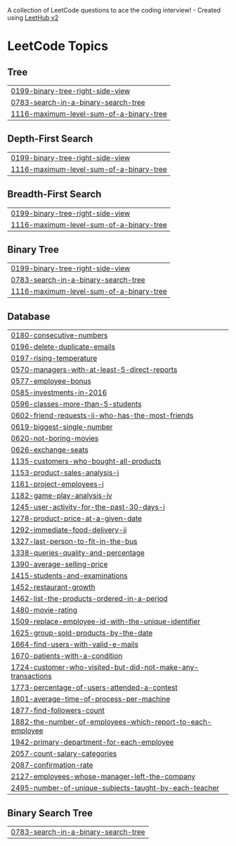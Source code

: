 A collection of LeetCode questions to ace the coding interview! - Created using [LeetHub v2](https://github.com/arunbhardwaj/LeetHub-2.0)
<!---LeetCode Topics Start-->
# LeetCode Topics
## Tree
|  |
| ------- |
| [0199-binary-tree-right-side-view](https://github.com/vagvevi/Leetcode-Solutions/tree/master/0199-binary-tree-right-side-view) |
| [0783-search-in-a-binary-search-tree](https://github.com/vagvevi/Leetcode-Solutions/tree/master/0783-search-in-a-binary-search-tree) |
| [1116-maximum-level-sum-of-a-binary-tree](https://github.com/vagvevi/Leetcode-Solutions/tree/master/1116-maximum-level-sum-of-a-binary-tree) |
## Depth-First Search
|  |
| ------- |
| [0199-binary-tree-right-side-view](https://github.com/vagvevi/Leetcode-Solutions/tree/master/0199-binary-tree-right-side-view) |
| [1116-maximum-level-sum-of-a-binary-tree](https://github.com/vagvevi/Leetcode-Solutions/tree/master/1116-maximum-level-sum-of-a-binary-tree) |
## Breadth-First Search
|  |
| ------- |
| [0199-binary-tree-right-side-view](https://github.com/vagvevi/Leetcode-Solutions/tree/master/0199-binary-tree-right-side-view) |
| [1116-maximum-level-sum-of-a-binary-tree](https://github.com/vagvevi/Leetcode-Solutions/tree/master/1116-maximum-level-sum-of-a-binary-tree) |
## Binary Tree
|  |
| ------- |
| [0199-binary-tree-right-side-view](https://github.com/vagvevi/Leetcode-Solutions/tree/master/0199-binary-tree-right-side-view) |
| [0783-search-in-a-binary-search-tree](https://github.com/vagvevi/Leetcode-Solutions/tree/master/0783-search-in-a-binary-search-tree) |
| [1116-maximum-level-sum-of-a-binary-tree](https://github.com/vagvevi/Leetcode-Solutions/tree/master/1116-maximum-level-sum-of-a-binary-tree) |
## Database
|  |
| ------- |
| [0180-consecutive-numbers](https://github.com/vagvevi/Leetcode-Solutions/tree/master/0180-consecutive-numbers) |
| [0196-delete-duplicate-emails](https://github.com/vagvevi/Leetcode-Solutions/tree/master/0196-delete-duplicate-emails) |
| [0197-rising-temperature](https://github.com/vagvevi/Leetcode-Solutions/tree/master/0197-rising-temperature) |
| [0570-managers-with-at-least-5-direct-reports](https://github.com/vagvevi/Leetcode-Solutions/tree/master/0570-managers-with-at-least-5-direct-reports) |
| [0577-employee-bonus](https://github.com/vagvevi/Leetcode-Solutions/tree/master/0577-employee-bonus) |
| [0585-investments-in-2016](https://github.com/vagvevi/Leetcode-Solutions/tree/master/0585-investments-in-2016) |
| [0596-classes-more-than-5-students](https://github.com/vagvevi/Leetcode-Solutions/tree/master/0596-classes-more-than-5-students) |
| [0602-friend-requests-ii-who-has-the-most-friends](https://github.com/vagvevi/Leetcode-Solutions/tree/master/0602-friend-requests-ii-who-has-the-most-friends) |
| [0619-biggest-single-number](https://github.com/vagvevi/Leetcode-Solutions/tree/master/0619-biggest-single-number) |
| [0620-not-boring-movies](https://github.com/vagvevi/Leetcode-Solutions/tree/master/0620-not-boring-movies) |
| [0626-exchange-seats](https://github.com/vagvevi/Leetcode-Solutions/tree/master/0626-exchange-seats) |
| [1135-customers-who-bought-all-products](https://github.com/vagvevi/Leetcode-Solutions/tree/master/1135-customers-who-bought-all-products) |
| [1153-product-sales-analysis-i](https://github.com/vagvevi/Leetcode-Solutions/tree/master/1153-product-sales-analysis-i) |
| [1161-project-employees-i](https://github.com/vagvevi/Leetcode-Solutions/tree/master/1161-project-employees-i) |
| [1182-game-play-analysis-iv](https://github.com/vagvevi/Leetcode-Solutions/tree/master/1182-game-play-analysis-iv) |
| [1245-user-activity-for-the-past-30-days-i](https://github.com/vagvevi/Leetcode-Solutions/tree/master/1245-user-activity-for-the-past-30-days-i) |
| [1278-product-price-at-a-given-date](https://github.com/vagvevi/Leetcode-Solutions/tree/master/1278-product-price-at-a-given-date) |
| [1292-immediate-food-delivery-ii](https://github.com/vagvevi/Leetcode-Solutions/tree/master/1292-immediate-food-delivery-ii) |
| [1327-last-person-to-fit-in-the-bus](https://github.com/vagvevi/Leetcode-Solutions/tree/master/1327-last-person-to-fit-in-the-bus) |
| [1338-queries-quality-and-percentage](https://github.com/vagvevi/Leetcode-Solutions/tree/master/1338-queries-quality-and-percentage) |
| [1390-average-selling-price](https://github.com/vagvevi/Leetcode-Solutions/tree/master/1390-average-selling-price) |
| [1415-students-and-examinations](https://github.com/vagvevi/Leetcode-Solutions/tree/master/1415-students-and-examinations) |
| [1452-restaurant-growth](https://github.com/vagvevi/Leetcode-Solutions/tree/master/1452-restaurant-growth) |
| [1462-list-the-products-ordered-in-a-period](https://github.com/vagvevi/Leetcode-Solutions/tree/master/1462-list-the-products-ordered-in-a-period) |
| [1480-movie-rating](https://github.com/vagvevi/Leetcode-Solutions/tree/master/1480-movie-rating) |
| [1509-replace-employee-id-with-the-unique-identifier](https://github.com/vagvevi/Leetcode-Solutions/tree/master/1509-replace-employee-id-with-the-unique-identifier) |
| [1625-group-sold-products-by-the-date](https://github.com/vagvevi/Leetcode-Solutions/tree/master/1625-group-sold-products-by-the-date) |
| [1664-find-users-with-valid-e-mails](https://github.com/vagvevi/Leetcode-Solutions/tree/master/1664-find-users-with-valid-e-mails) |
| [1670-patients-with-a-condition](https://github.com/vagvevi/Leetcode-Solutions/tree/master/1670-patients-with-a-condition) |
| [1724-customer-who-visited-but-did-not-make-any-transactions](https://github.com/vagvevi/Leetcode-Solutions/tree/master/1724-customer-who-visited-but-did-not-make-any-transactions) |
| [1773-percentage-of-users-attended-a-contest](https://github.com/vagvevi/Leetcode-Solutions/tree/master/1773-percentage-of-users-attended-a-contest) |
| [1801-average-time-of-process-per-machine](https://github.com/vagvevi/Leetcode-Solutions/tree/master/1801-average-time-of-process-per-machine) |
| [1877-find-followers-count](https://github.com/vagvevi/Leetcode-Solutions/tree/master/1877-find-followers-count) |
| [1882-the-number-of-employees-which-report-to-each-employee](https://github.com/vagvevi/Leetcode-Solutions/tree/master/1882-the-number-of-employees-which-report-to-each-employee) |
| [1942-primary-department-for-each-employee](https://github.com/vagvevi/Leetcode-Solutions/tree/master/1942-primary-department-for-each-employee) |
| [2057-count-salary-categories](https://github.com/vagvevi/Leetcode-Solutions/tree/master/2057-count-salary-categories) |
| [2087-confirmation-rate](https://github.com/vagvevi/Leetcode-Solutions/tree/master/2087-confirmation-rate) |
| [2127-employees-whose-manager-left-the-company](https://github.com/vagvevi/Leetcode-Solutions/tree/master/2127-employees-whose-manager-left-the-company) |
| [2495-number-of-unique-subjects-taught-by-each-teacher](https://github.com/vagvevi/Leetcode-Solutions/tree/master/2495-number-of-unique-subjects-taught-by-each-teacher) |
## Binary Search Tree
|  |
| ------- |
| [0783-search-in-a-binary-search-tree](https://github.com/vagvevi/Leetcode-Solutions/tree/master/0783-search-in-a-binary-search-tree) |
<!---LeetCode Topics End-->